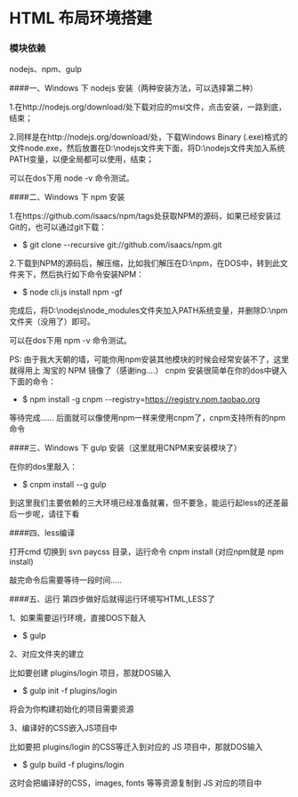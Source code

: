 # HTML 布局环境搭建

### 模块依赖
nodejs、npm、gulp

####一、Windows 下 nodejs 安装（两种安装方法，可以选择第二种）

1.在http://nodejs.org/download/处下载对应的msi文件，点击安装，一路到底，结束；

2.同样是在http://nodejs.org/download/处，下载Windows Binary (.exe)格式的文件node.exe，然后放置在D:\nodejs文件夹下面，将D:\nodejs文件夹加入系统PATH变量，以便全局都可以使用，结束；

可以在dos下用 node -v 命令测试。


####二、Windows 下 npm 安装

1.在https://github.com/isaacs/npm/tags处获取NPM的源码，如果已经安装过Git的，也可以通过git下载：

- $ git clone --recursive git://github.com/isaacs/npm.git

2.下载到NPM的源码后，解压缩，比如我们解压在D:\npm，在DOS中，转到此文件夹下，然后执行如下命令安装NPM：

- $ node cli.js install npm -gf

完成后，将D:\nodejs\node_modules文件夹加入PATH系统变量，并删除D:\npm文件夹（没用了）即可。

可以在dos下用 npm -v 命令测试。


PS: 由于我大天朝的墙，可能你用npm安装其他模块的时候会经常安装不了，这里就得用上 淘宝的 NPM 镜像了（感谢ing....）
cnpm 安装很简单在你的dos中键入下面的命令：

- $ npm install -g cnpm --registry=https://registry.npm.taobao.org

等待完成......
后面就可以像使用npm一样来使用cnpm了，cnpm支持所有的npm命令

####三、Windows 下 gulp 安装（这里就用CNPM来安装模块了）

在你的dos里敲入：

- $ cnpm install --g gulp 

到这里我们主要依赖的三大环境已经准备就署，但不要急，能运行起less的还差最后一步呢，请往下看

####四、less编译

打开cmd 切换到 svn paycss 目录，运行命令
cnpm install (对应npm就是  npm install)

敲完命令后需要等待一段时间.....

####五、运行
第四步做好后就得运行环境写HTML,LESS了

1、如果需要运行环境，直接DOS下敲入

- $ gulp

2、对应文件夹的建立

比如要创建 plugins/login 项目，那就DOS输入

- $ gulp init -f plugins/login

将会为你构建初始化的项目需要资源

3、编译好的CSS嵌入JS项目中

比如要把 plugins/login 的CSS等迁入到对应的 JS 项目中，那就DOS输入

- $ gulp build -f  plugins/login

这时会把编译好的CSS，images, fonts 等等资源复制到 JS 对应的项目中


